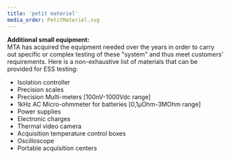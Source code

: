 ```yaml
---
title: 'petit materiel'
media_order: PetitMateriel.svg
---
```


**Additional small equipment:**    
MTA has acquired the equipment needed over the years in order to carry out specific or complex testing of these "system" and thus meet customers’ requirements. Here is a non-exhaustive list of materials that can be provided for ESS testing:

* Isolation controller
* Precision scales
* Precision Multi-meters [100nV-1000Vdc range]
* 1kHz AC Micro-ohmmeter for batteries [0,1µOhm-3MOhm range]
* Power supplies
* Electronic charges
* Thermal video camera 
* Acquisition temperature control boxes
* Oscilloscope
* Portable acquisition centers
